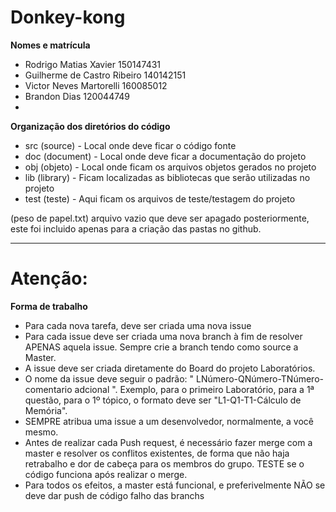 # Donkey-kong

**Nomes e matrícula**
* Rodrigo Matias Xavier         150147431
* Guilherme de Castro Ribeiro   140142151
* Victor Neves Martorelli       160085012 
* Brandon Dias                  120044749
*


**Organização dos diretórios do código**

* src  (source)    - Local onde deve ficar o código fonte
* doc  (document)  - Local onde deve ficar a documentação do projeto
* obj  (objeto)    - Local onde ficam os arquivos objetos gerados no projeto
* lib  (library)   - Ficam localizadas as bibliotecas que serão utilizadas no projeto
* test (teste)     - Aqui ficam os arquivos de teste/testagem do projeto

(peso de papel.txt) arquivo vazio que deve ser apagado posteriormente, este foi incluido apenas para a criação das pastas no github.

-----------

# Atenção:

**Forma de trabalho**

* Para cada nova tarefa, deve ser criada uma nova issue
* Para cada issue deve ser criada uma nova branch à fim de resolver APENAS aquela issue. Sempre crie a branch tendo como source a Master. 
* A issue deve ser criada diretamente do Board do projeto Laboratórios. 
* O nome da issue deve seguir o padrão: " LNúmero-QNúmero-TNúmero-comentario adcional ". Exemplo, para o primeiro Laboratório,  para a 1ª questão, para o 1º tópico, o formato deve ser "L1-Q1-T1-Cálculo de Memória".
* SEMPRE atribua uma issue a um desenvolvedor, normalmente, a você mesmo.
* Antes de realizar cada Push request, é necessário fazer merge com a master e resolver os conflitos existentes, de forma que não haja retrabalho e dor de cabeça para os membros do grupo. TESTE se o código funciona após realizar o merge.
* Para todos os efeitos, a master está funcional, e preferivelmente NÃO se deve dar push de código falho das branchs
